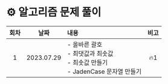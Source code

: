 # ⚙️ 알고리즘 문제 풀이

| 회차 |    날짜    | 내용                                                                                  | 비고 |
| :--: | :--------: | :------------------------------------------------------------------------------------ | :--: |
|  1   | 2023.07.29 | - 올바른 괄호<br> - 최댓값과 최솟값<br> - 최솟값 만들기<br> - JadenCase 문자열 만들기 | 🔥1  |
